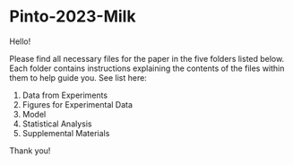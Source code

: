 # Pinto-2023-Milk

Hello! 

Please find all necessary files for the paper in the five folders listed below. Each folder contains instructions explaining the contents of the files within them to help guide you. See list here:

1. Data from Experiments
2. Figures for Experimental Data
3. Model
4. Statistical Analysis
5. Supplemental Materials


Thank you!
